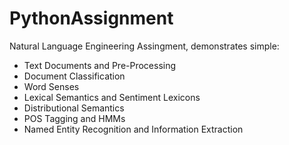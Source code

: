# PythonAssignment
Natural Language Engineering Assingment, demonstrates simple:
- Text Documents and Pre-Processing
- Document Classification
- Word Senses
- Lexical Semantics and Sentiment Lexicons
- Distributional Semantics
- POS Tagging and HMMs
- Named Entity Recognition and Information Extraction
